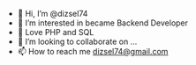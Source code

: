 - 👋 Hi, I’m @dizsel74
- 👀 I’m interested in became Backend Developer
- 🌱 Love PHP and SQL
- 💞️ I’m looking to collaborate on ...
- 📫 How to reach me dizsel74@gmail.com

<!---
dizsel74/dizsel74 is a ✨ special ✨ repository because its `README.md` (this file) appears on your GitHub profile.
You can click the Preview link to take a look at your changes.
--->
